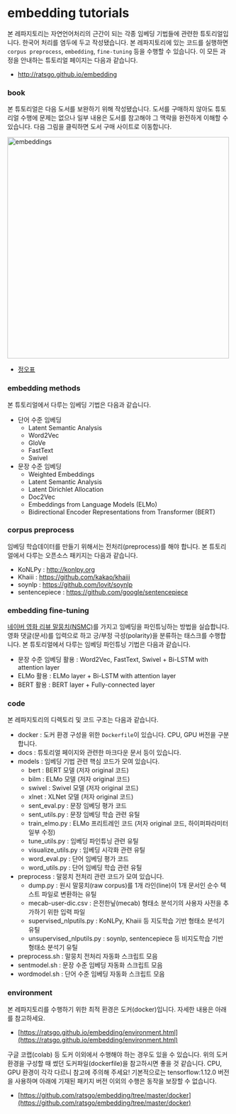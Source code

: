# embedding tutorials
본 레파지토리는 자연언어처리의 근간이 되는 각종 임베딩 기법들에 관련한 튜토리얼입니다. 한국어 처리를 염두에 두고 작성됐습니다. 본 레파지토리에 있는 코드를 실행하면 `corpus preprocess`, `embedding`, `fine-tuning` 등을 수행할 수 있습니다. 이 모든 과정을 안내하는 튜토리얼 페이지는 다음과 같습니다. 



- http://ratsgo.github.io/embedding



### book

본 튜토리얼은 다음 도서를 보완하기 위해 작성됐습니다. 도서를 구매하지 않아도 튜토리얼 수행에 문제는 없으나 일부 내용은 도서를 참고해야 그 맥락을 완전하게 이해할 수 있습니다. 다음 그림을 클릭하면 도서 구매 사이트로 이동합니다.

<a href="http://www.yes24.com/Product/Goods/78569687"><img src="https://i.imgur.com/j03ENCc.jpg" width="500px" title="embeddings" /></a>

- [정오표](https://ratsgo.github.io/embedding/notice.html)

### embedding methods

본 튜토리얼에서 다루는 임베딩 기법은 다음과 같습니다.



- 단어 수준 임베딩
  - Latent Semantic Analysis
  - Word2Vec
  - GloVe
  - FastText
  - Swivel
- 문장 수준 임베딩
  - Weighted Embeddings
  - Latent Semantic Analysis
  - Latent Dirichlet Allocation
  - Doc2Vec
  - Embeddings from Language Models (ELMo)
  - Bidirectional Encoder Representations from Transformer (BERT)





### corpus preprocess

임베딩 학습데이터를 만들기 위해서는 전처리(preprocess)를 해야 합니다. 본 튜토리얼에서 다루는 오픈소스 패키지는 다음과 같습니다.



- KoNLPy : http://konlpy.org
- Khaiii : https://github.com/kakao/khaiii
- soynlp : https://github.com/lovit/soynlp
- sentencepiece : https://github.com/google/sentencepiece





### embedding fine-tuning

[네이버 영화 리뷰 말뭉치(NSMC)](https://github.com/e9t/nsmc)를 가지고 임베딩을 파인튜닝하는 방법을 실습합니다. 영화 댓글(문서)를 입력으로 하고 긍/부정 극성(polarity)을 분류하는 태스크를 수행합니다. 본 튜토리얼에서 다루는 임베딩 파인튜닝 기법은 다음과 같습니다.



- 문장 수준 임베딩 활용 : Word2Vec, FastText, Swivel + Bi-LSTM with attention layer
- ELMo 활용 : ELMo layer + Bi-LSTM with attention layer
- BERT 활용 : BERT layer + Fully-connected layer



### code

본 레파지토리의 디렉토리 및 코드 구조는 다음과 같습니다.

- docker : 도커 환경 구성을 위한 `Dockerfile`이 있습니다. CPU, GPU 버전을 구분합니다.
- docs : 튜토리얼 페이지와 관련한 마크다운 문서 등이 있습니다.
- models : 임베딩 기법 관련 핵심 코드가 모여 있습니다.
  - bert : BERT 모델 (저자 original 코드)
  - bilm : ELMo 모델 (저자 original 코드)
  - swivel : Swivel 모델 (저자 original 코드)
  - xlnet : XLNet 모델 (저자 original 코드)
  - sent_eval.py : 문장 임베딩 평가 코드
  - sent_utils.py : 문장 임베딩 학습 관련 유틸
  - train_elmo.py : ELMo 프리트레인 코드 (저자 original 코드, 하이퍼파라미터 일부 수정)
  - tune_utils.py : 임베딩 파인튜닝 관련 유틸
  - visualize_utils.py : 임베딩 시각화 관련 유틸
  - word_eval.py : 단어 임베딩 평가 코드
  - word_utils.py : 단어 임베딩 학습 관련 유틸
- preprocess : 말뭉치 전처리 관련 코드가 모여 있습니다.
  - dump.py : 원시 말뭉치(raw corpus)를 1개 라인(line)이 1개 문서인 순수 텍스트 파일로 변환하는 유틸
  - mecab-user-dic.csv : 은전한닢(mecab) 형태소 분석기의 사용자 사전을 추가하기 위한 입력 파일
  - supervised_nlputils.py : KoNLPy, Khaiii 등 지도학습 기반 형태소 분석기 유틸
  - unsupervised_nlputils.py : soynlp, sentencepiece 등 비지도학습 기반 형태소 분석기 유틸
- preprocess.sh : 말뭉치 전처리 자동화 스크립트 모음
- sentmodel.sh : 문장 수준 임베딩 자동화 스크립트 모음
- wordmodel.sh : 단어 수준 임베딩 자동화 스크립트 모음


### environment

본 레파지토리를 수행하기 위한 최적 환경은 도커(docker)입니다. 자세한 내용은 아래를 참고하세요.

- [https://ratsgo.github.io/embedding/environment.html](https://ratsgo.github.io/embedding/environment.html)

구글 코랩(colab) 등 도커 이외에서 수행해야 하는 경우도 있을 수 있습니다.
위의 도커 환경을 구성할 때 썼던 도커파일(dockerfile)을 참고하시면 좋을 것 같습니다. 
CPU, GPU 환경이 각각 다르니 참고에 주의해 주세요!
기본적으로는 tensorflow:1.12.0 버전을 사용하며 아래에 기재된 패키지 버전 이외의 수행은 동작을 보장할 수 없습니다.

- [https://github.com/ratsgo/embedding/tree/master/docker](https://github.com/ratsgo/embedding/tree/master/docker)
